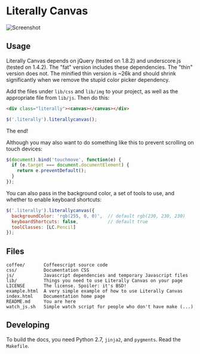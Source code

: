 Literally Canvas
================

![Screenshot](http://steveasleep.com/literallycanvas/img/screenshot.png)

Usage
-----

Literally Canvas depends on jQuery (tested on 1.8.2) and underscore.js (tested
on 1.4.2). The "fat" version includes these dependencies. The "thin" version
does not. The minified thin version is ~26k and should shrink significantly
when we remove the stupid color picker dependency.

Add the files under `lib/css` and `lib/img` to your project, as well as the
appropriate file from `lib/js`. Then do this:

```html
<div class="literally"><canvas></canvas></div>
```

```javascript
$('.literally').literallycanvas();
```

The end!

Although you may also want to do something like this to prevent scrolling on
touch devices:

```javascript
$(document).bind('touchmove', function(e) {
  if (e.target === document.documentElement) {
    return e.preventDefault();
  }
});
```

You can also pass in the background color, a set of tools to use, and whether
to enable keyboard shortcuts:

```javascript
$('.literally').literallycanvas({
  backgroundColor: 'rgb(255, 0, 0)',  // default rgb(230, 230, 230)
  keyboardShortcuts: false,           // default true
  toolClasses: [LC.Pencil]
});
```

Files
-----

```
coffee/       Coffeescript source code
css/          Documentation CSS
js/           Javascript dependencies and temporary Javascript files
lib/          Things you need to use Literally Canvas on your page
LICENSE       The license. Spoiler: it's BSD!
example.html  A very simple example of how to use Literally Canvas
index.html    Documentation home page
README.md     You are here
watch_js.sh   Simple watch script for people who don't have make (...)
```

Developing
----------

To build the docs, you need Python 2.7, `jinja2`, and `pygments`. Read the
`Makefile`.
